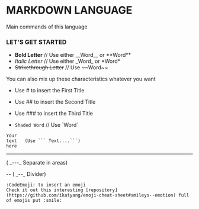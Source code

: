 # MARKDOWN LANGUAGE

Main commands of this language

### LET'S GET STARTED

* __Bold Letter__           // Use either \_\_Word__ or \*\*Word**
* _Italic Letter_           // Use either \_Word_ or \*Word*
* ~~Strikethrough Letter~~  //  Use \~~Word~~

You can also mix up these characteristics whatever you want

* Use \# to insert the First Title
* Use \## to insert the Second Title
* Use \### to insert the Third Title

* `Shaded Word`     // Use \`Word`

 ```
 Your
 text   (Use ``` Text....```)
 here
 ```
 
  ---   
 ( \_---_ Separate in areas)

-- 
( \_--_ Divider)

 ```
:CodeEmoji: to insert an emoji
Check it out this interesting [repository](https://github.com/ikatyang/emoji-cheat-sheet#smileys--emotion) full of emojis put :smile:
 ```
